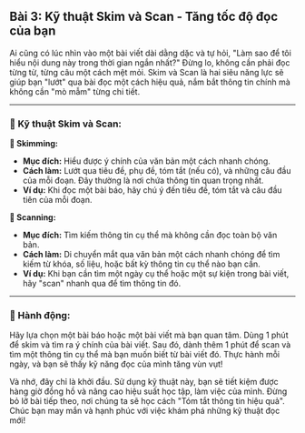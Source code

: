 ## Bài 3: Kỹ thuật Skim và Scan - Tăng tốc độ đọc của bạn

Ai cũng có lúc nhìn vào một bài viết dài dằng dặc và tự hỏi, "Làm sao để tôi hiểu nội dung này trong thời gian ngắn nhất?" Đừng lo, không cần phải đọc từng từ, từng câu một cách mệt mỏi. Skim và Scan là hai siêu năng lực sẽ giúp bạn "lướt" qua bài đọc một cách hiệu quả, nắm bắt thông tin chính mà không cần "mò mẫm" từng chi tiết.

---

### 📌 Kỹ thuật Skim và Scan:

**🔹 Skimming:**
- **Mục đích:** Hiểu được ý chính của văn bản một cách nhanh chóng.
- **Cách làm:** Lướt qua tiêu đề, phụ đề, tóm tắt (nếu có), và những câu đầu của mỗi đoạn. Đây thường là nơi chứa thông tin quan trọng nhất.
- **Ví dụ:** Khi đọc một bài báo, hãy chú ý đến tiêu đề, tóm tắt và câu đầu tiên của mỗi đoạn.

**🔹 Scanning:**
- **Mục đích:** Tìm kiếm thông tin cụ thể mà không cần đọc toàn bộ văn bản.
- **Cách làm:** Di chuyển mắt qua văn bản một cách nhanh chóng để tìm kiếm từ khóa, số liệu, hoặc bất kỳ thông tin cụ thể nào bạn cần.
- **Ví dụ:** Khi bạn cần tìm một ngày cụ thể hoặc một sự kiện trong bài viết, hãy "scan" nhanh qua để tìm thông tin đó.

---

### 🚀 Hành động:

Hãy lựa chọn một bài báo hoặc một bài viết mà bạn quan tâm. Dùng 1 phút để skim và tìm ra ý chính của bài viết. Sau đó, dành thêm 1 phút để scan và tìm một thông tin cụ thể mà bạn muốn biết từ bài viết đó. Thực hành mỗi ngày, và bạn sẽ thấy kỹ năng đọc của mình tăng vùn vụt!

Và nhớ, đây chỉ là khởi đầu. Sử dụng kỹ thuật này, bạn sẽ tiết kiệm được hàng giờ đồng hồ và nâng cao hiệu suất học tập, làm việc của mình. Đừng bỏ lỡ bài tiếp theo, nơi chúng ta sẽ học cách "Tóm tắt thông tin hiệu quả". Chúc bạn may mắn và hạnh phúc với việc khám phá những kỹ thuật đọc mới!